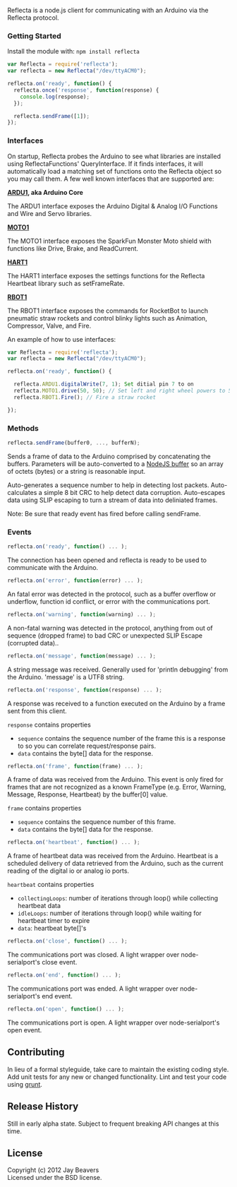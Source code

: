Reflecta is a node.js client for communicating with an Arduino via the Reflecta protocol.

### Getting Started
Install the module with: `npm install reflecta`

```javascript
var Reflecta = require('reflecta');
var reflecta = new Reflecta("/dev/ttyACM0");

reflecta.on('ready', function() {
  reflecta.once('response', function(response) {
    console.log(response);
  });

  reflecta.sendFrame([1]);
});
```

### Interfaces

On startup, Reflecta probes the Arduino to see what libraries are installed using ReflectaFunctions' QueryInterface.  If it finds interfaces, it will automatically load a matching set of functions onto the Reflecta object so you may call them.  A few well known interfaces that are supported are:

__[ARDU1](https://github.com/JayBeavers/Reflecta/blob/master/NodeClient/node_modules/ARDU1.md), aka Arduino Core__

The ARDU1 interface exposes the Arduino Digital & Analog I/O Functions and Wire and Servo libraries.

__[MOTO1](https://github.com/JayBeavers/Reflecta/blob/master/NodeClient/node_modules/reflecta_MOTO1.js)__

The MOTO1 interface exposes the SparkFun Monster Moto shield with functions like Drive, Brake, and ReadCurrent.

__[HART1](https://github.com/JayBeavers/Reflecta/blob/master/NodeClient/node_modules/reflecta_HART1.js)__

The HART1 interface exposes the settings functions for the Reflecta Heartbeat library such as setFrameRate.

__[RBOT1](https://github.com/JayBeavers/Reflecta/blob/master/NodeClient/node_modules/reflecta_RBOT1.js)__

The RBOT1 interface exposes the commands for RocketBot to launch pneumatic straw rockets and control blinky lights such as Animation, Compressor, Valve, and Fire.

An example of how to use interfaces:
```javascript
var Reflecta = require('reflecta');
var reflecta = new Reflecta("/dev/ttyACM0");

reflecta.on('ready', function() {

  reflecta.ARDU1.digitalWrite(7, 1); Set ditial pin 7 to on
  reflecta.MOTO1.drive(50, 50); // Set left and right wheel powers to 50 out of 255
  reflecta.RBOT1.Fire(); // Fire a straw rocket

});
```

### Methods

```javascript
reflecta.sendFrame(buffer0, ..., bufferN);
```
Sends a frame of data to the Arduino comprised by concatenating the buffers.  Parameters will be auto-converted to a [NodeJS buffer](http://nodejs.org/api/buffer.html) so an array of octets (bytes) or a string is reasonable input.

Auto-generates a sequence number to help in detecting lost packets.
Auto-calculates a simple 8 bit CRC to help detect data corruption.  Auto-escapes data using SLIP escaping to 
turn a stream of data into deliniated frames.

Note:  Be sure that ready event has fired before calling sendFrame.

### Events

```javascript
reflecta.on('ready', function() ... );
```

The connection has been opened and reflecta is ready to be used to communicate with the Arduino.

```javascript
reflecta.on('error', function(error) ... );
```

An fatal error was detected in the protocol, such as a buffer overflow or underflow, function id conflict, or error with the communications port.

```javascript
reflecta.on('warning', function(warning) ... );
```

A non-fatal warning was detected in the protocol, anything from out of sequence (dropped frame) to bad CRC or
unexpected SLIP Escape (corrupted data)..

```javascript
reflecta.on('message', function(message) ... );
```

A string message was received.  Generally used for 'println debugging' from the Arduino.  'message' is a UTF8 string.

```javascript
reflecta.on('response', function(response) ... );
```

A response was received to a function executed on the Arduino by a frame sent from this client.

`response` contains properties

- `sequence` contains the sequence number of the frame this is a response to so you can correlate request/response pairs.
- `data` contains the byte[] data for the response.

```javascript
reflecta.on('frame', function(frame) ... );
```

A frame of data was received from the Arduino.  This event is only fired for frames that are not recognized as a known FrameType (e.g. Error, Warning, Message, Response, Heartbeat) by the buffer[0] value.

`frame` contains properties

- `sequence` contains the sequence number of this frame.
- `data` contains the byte[] data for the response.

```javascript
reflecta.on('heartbeat', function() ... );
```

A frame of heartbeat data was received from the Arduino.  Heartbeat is a scheduled delivery of data retrieved from the Arduino, such as the current reading of the digital io or analog io ports.

`heartbeat` contains properties

- `collectingLoops`: number of iterations through loop() while collecting heartbeat data
- `idleLoops`: number of iterations through loop() while waiting for heartbeat timer to expire
- `data`: heartbeat byte[]'s

```javascript
reflecta.on('close', function() ... );
```

The communications port was closed.  A light wrapper over node-serialport's close event.

```javascript
reflecta.on('end', function() ... );
```

The communications port was ended.  A light wrapper over node-serialport's end event.

```javascript
reflecta.on('open', function() ... );
```

The communications port is open.  A light wrapper over node-serialport's open event.

## Contributing
In lieu of a formal styleguide, take care to maintain the existing coding style. Add unit tests for any new or changed functionality. Lint and test your code using [grunt](https://github.com/cowboy/grunt).

## Release History
Still in early alpha state.  Subject to frequent breaking API changes at this time.

## License
Copyright (c) 2012 Jay Beavers  
Licensed under the BSD license.
